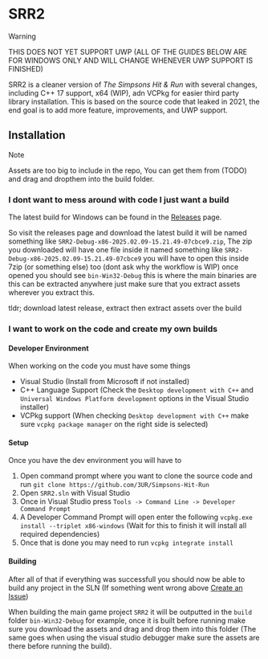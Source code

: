 # SRR2

> [!WARNING]  
> THIS DOES NOT YET SUPPORT UWP (ALL OF THE GUIDES BELOW ARE FOR WINDOWS ONLY AND WILL CHANGE WHENEVER UWP SUPPORT IS FINISHED)

SRR2 is a cleaner version of *The Simpsons Hit & Run* with several changes, including C++ 17 support, x64 (WIP), adn VCPkg for easier third party library installation. This is based on the source code that leaked in 2021, the end goal is to add more feature, improvements, and UWP support.

## Installation

> [!NOTE]
> Assets are too big to include in the repo, You can get them from (TODO) and drag and dropthem into the build folder.

### I dont want to mess around with code I just want a build

The latest build for Windows can be found in the [Releases](https://github.com/3UR/Simpsons-Hit-Run/releases) page.

So visit the releases page and download the latest build it will be named something like `SRR2-Debug-x86-2025.02.09-15.21.49-07cbce9.zip`, 
The zip you downloaded will have one file inside it named something like `SRR2-Debug-x86-2025.02.09-15.21.49-07cbce9` you will have to open this inside 7zip (or something else) too (dont ask why the workflow is WIP) once opened you should see `bin-Win32-Debug` this is where the main binaries are this can be extracted anywhere just make sure that you extract assets wherever you extract this.

tldr; download latest release, extract then extract assets over the build


### I want to work on the code and create my own builds

#### Developer Environment

When working on the code you must have some things

- Visual Studio (Install from Microsoft if not installed)
- C++ Language Support (Check the `Desktop development with C++` and `Universal Windows Platform development` options in the Visual Studio installer)
- VCPkg support (When checking `Desktop development with C++` make sure `vcpkg package manager` on the right side is selected)

#### Setup

Once you have the dev environment you will have to

1. Open command prompt where you want to clone the source code and run `git clone https://github.com/3UR/Simpsons-Hit-Run`
2. Open `SRR2.sln` with Visual Studio
3. Once in Visual Studio press `Tools -> Command Line -> Developer Command Prompt`
4. A Developer Command Prompt will open enter the following `vcpkg.exe install --triplet x86-windows` (Wait for this to finish it will install all required dependencies)
5. Once that is done you may need to run `vcpkg integrate install`

#### Building

After all of that if everything was successfull you should now be able to build any project in the SLN (If something went wrong above [Create an Issue](https://github.com/3UR/Simpsons-Hit-Run/issues/new?template=Blank+issue))

When building the main game project `SRR2` it will be outputted in the `build` folder `bin-Win32-Debug` for example, once it is built before running make sure you download the assets and drag and drop them into this folder (The same goes when using the visual studio debugger make sure the assets are there before running the build).
